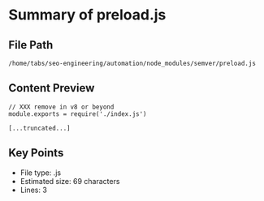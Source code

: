 # Summary of preload.js
  
## File Path
`/home/tabs/seo-engineering/automation/node_modules/semver/preload.js`

## Content Preview
```
// XXX remove in v8 or beyond
module.exports = require('./index.js')

[...truncated...]
```

## Key Points
- File type: .js
- Estimated size: 69 characters
- Lines: 3
